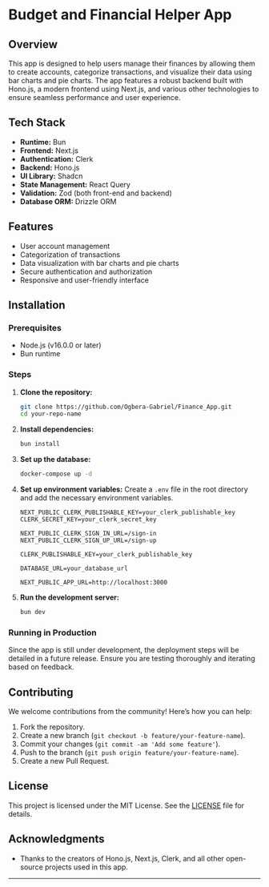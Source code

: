 # Budget and Financial Helper App

## Overview

This app is designed to help users manage their finances by allowing them to create accounts, categorize transactions, and visualize their data using bar charts and pie charts. The app features a robust backend built with Hono.js, a modern frontend using Next.js, and various other technologies to ensure seamless performance and user experience.

## Tech Stack

- **Runtime:** Bun
- **Frontend:** Next.js
- **Authentication:** Clerk
- **Backend:** Hono.js
- **UI Library:** Shadcn
- **State Management:** React Query
- **Validation:** Zod (both front-end and backend)
- **Database ORM:** Drizzle ORM

## Features

- User account management
- Categorization of transactions
- Data visualization with bar charts and pie charts
- Secure authentication and authorization
- Responsive and user-friendly interface

## Installation

### Prerequisites

- Node.js (v16.0.0 or later)
- Bun runtime

### Steps

1. **Clone the repository:**
   ```sh
   git clone https://github.com/Ogbera-Gabriel/Finance_App.git 
   cd your-repo-name
   ```

2. **Install dependencies:**
   ```sh
   bun install
   ```

3. **Set up the database:**
   ```sh
   docker-compose up -d
   ```

4. **Set up environment variables:**
   Create a `.env` file in the root directory and add the necessary environment variables.
   ```env
   NEXT_PUBLIC_CLERK_PUBLISHABLE_KEY=your_clerk_publishable_key
   CLERK_SECRET_KEY=your_clerk_secret_key

   NEXT_PUBLIC_CLERK_SIGN_IN_URL=/sign-in
   NEXT_PUBLIC_CLERK_SIGN_UP_URL=/sign-up

   CLERK_PUBLISHABLE_KEY=your_clerk_publishable_key

   DATABASE_URL=your_database_url

   NEXT_PUBLIC_APP_URL=http://localhost:3000
   ```

5. **Run the development server:**
   ```sh
   bun dev
   ```

### Running in Production

Since the app is still under development, the deployment steps will be detailed in a future release. Ensure you are testing thoroughly and iterating based on feedback.

## Contributing

We welcome contributions from the community! Here’s how you can help:

1. Fork the repository.
2. Create a new branch (`git checkout -b feature/your-feature-name`).
3. Commit your changes (`git commit -am 'Add some feature'`).
4. Push to the branch (`git push origin feature/your-feature-name`).
5. Create a new Pull Request.

## License

This project is licensed under the MIT License. See the [LICENSE](LICENSE) file for details.

## Acknowledgments

- Thanks to the creators of Hono.js, Next.js, Clerk, and all other open-source projects used in this app.

---


